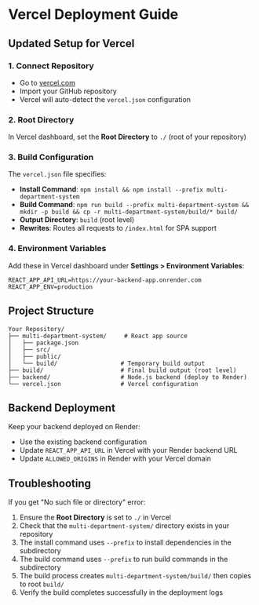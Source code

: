 # Vercel Deployment Guide

## Updated Setup for Vercel

### 1. Connect Repository
- Go to [vercel.com](https://vercel.com)
- Import your GitHub repository
- Vercel will auto-detect the `vercel.json` configuration

### 2. Root Directory
In Vercel dashboard, set the **Root Directory** to `./` (root of your repository)

### 3. Build Configuration
The `vercel.json` file specifies:
- **Install Command**: `npm install && npm install --prefix multi-department-system`
- **Build Command**: `npm run build --prefix multi-department-system && mkdir -p build && cp -r multi-department-system/build/* build/`
- **Output Directory**: `build` (root level)
- **Rewrites**: Routes all requests to `/index.html` for SPA support

### 4. Environment Variables
Add these in Vercel dashboard under **Settings > Environment Variables**:
```
REACT_APP_API_URL=https://your-backend-app.onrender.com
REACT_APP_ENV=production
```

## Project Structure
```
Your Repository/
├── multi-department-system/     # React app source
│   ├── package.json
│   ├── src/
│   ├── public/
│   └── build/                  # Temporary build output
├── build/                      # Final build output (root level)
├── backend/                    # Node.js backend (deploy to Render)
└── vercel.json                 # Vercel configuration
```

## Backend Deployment
Keep your backend deployed on Render:
- Use the existing backend configuration
- Update `REACT_APP_API_URL` in Vercel with your Render backend URL
- Update `ALLOWED_ORIGINS` in Render with your Vercel domain

## Troubleshooting
If you get "No such file or directory" error:
1. Ensure the **Root Directory** is set to `./` in Vercel
2. Check that the `multi-department-system/` directory exists in your repository
3. The install command uses `--prefix` to install dependencies in the subdirectory
4. The build command uses `--prefix` to run build commands in the subdirectory
5. The build process creates `multi-department-system/build/` then copies to root `build/`
6. Verify the build completes successfully in the deployment logs
